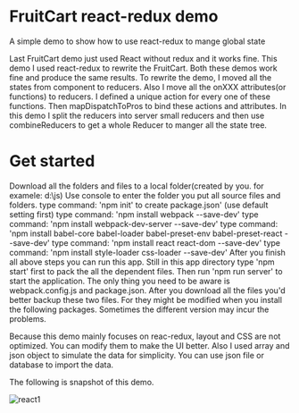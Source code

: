 # FruitCart react-redux demo
A simple demo to show how to use react-redux to mange global state

Last FruitCart demo just used React without redux and it works fine.
This demo I used react-redux to rewrite the FruitCart. Both these demos work fine and produce the same results. 
To rewrite the demo, I moved all the states from component to reducers. Also I move all the onXXX attributes(or functions) to reducers. I defined a unique action for every one of these functions. Then mapDispatchToPros to bind these actions and attributes. In this demo I split the reducers into server small reducers and then use combineReducers to get a whole Reducer to manger all the state tree.  


# Get started

Download all the folders and files to a local folder(created by you. for examele: d:\js)
Use console to enter the folder you put all source files and folders.
type command: 'npm init' to create package.json' (use default setting first)
type command: 'npm install webpack --save-dev'
type command: 'npm install webpack-dev-server --save-dev'
type command: 'npm install babel-core babel-loader babel-preset-env babel-preset-react --save-dev'
type command: 'npm install react react-dom --save-dev'
type command: 'npm install style-loader css-loader --save-dev'
After you finish all above steps you can run this app. Still in this app directory type 'npm start' first to pack the all the dependent files. Then run 'npm run server' to start the application. The only thing you need to be aware is webpack.config.js and package.json. After you download all the files you'd better backup these two files. For they might be modified when you install the following packages. Sometimes the different version may incur the problems.

Because this demo mainly focuses on reac-redux, layout and CSS are not optimized. You can modify them to make the UI better. Also I used array and json object to simulate the data for simplicity. You can use json file or database to import the data.

The following is snapshot of this demo. 


![react1](https://user-images.githubusercontent.com/31294078/35784409-1bcd1474-0a7c-11e8-99f8-8a0c41de9c0f.jpg)
